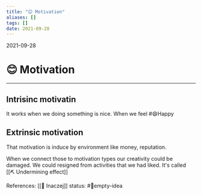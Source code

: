 ```yaml
---
title: "😊 Motivation"
aliases: []
tags: []
date: 2021-09-28
---
```

2021-09-28
# 😊 Motivation
___
## Intrisinc motivatin
It works when we doing something is nice. When we feel #😄Happy 

## Extrinsic motivation
That motivation is induce by environment like money, reputation.

When we connect those to motivation types our creativity could be damaged. We could resigned from activities that we had liked. It's called [[⛏️ Undermining effect]]

References: [[🦄 Inaczej]]
status: #💭empty-idea